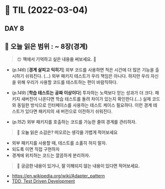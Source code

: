 # :pencil: TIL (2022-03-04)
## DAY 8
:book: 오늘 읽은 범위 : ~ 8장(경계)
---
> :heart_eyes: **책에서 기억하고 싶은 내용을 써보세요.** :clap:
- (_p.146_) [__경계 살피고 익히기__] 외부 코드를 사용하면 적은 시간에 더 많은 기능을 출시하기 쉬워진다. (...)
외부 패키지 테스트가 우리 책임은 아니다. 하지만 우리 자신을 위해 우리가 사용할 코드를 테스트하는 편이 바람직하다.
  

- (_p.149_) [__학습 테스트는 공짜 이상이다__] 투자하는 노력보다 얻는 성과가 더 크다. 패키지 새버전이 나온다면
학습 테스트를 돌려 차이가 있는지 확인한다.(...) 실제 코드와 동일한 방식으로 인터페이스를 사용하는 테스트 케이스 필요하다.
이런 경계 테스트가 있다면 패키지의 새 버전으로 이전하기 쉬워진다.


- (_p.152_) 외부 패키지를 호출하는 코드를 가능한 줄여 경계를 관리하자.

> :thinking: **오늘 읽은 소감은? 떠오르는 생각을 가볍게 적어보세요**
- 외부 패키지를 사용할 때, 테스트를 소홀히 하지 말자.
- 되도록 이면 직접 구현하자
- 경계에 위치하는 코드는 깔끔하게 분리하자.

> :mag_right: **궁금한 내용이 있거나, 잘 이해되지 않는 내용이 있다면 적어보세요.**
- https://en.wikipedia.org/wiki/Adapter_pattern
- [TDD, Test Driven Development](https://ko.wikipedia.org/wiki/%ED%85%8C%EC%8A%A4%ED%8A%B8_%EC%A3%BC%EB%8F%84_%EA%B0%9C%EB%B0%9C)
